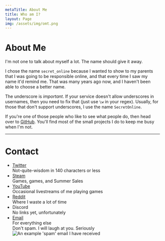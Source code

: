 ```yaml
---
metaTitle: About Me
title: Who am I?
layout: Page
img: /assets/img/omt.png
---
```


# About Me

I'm not one to talk about myself a lot. The name should give it away.

I chose the name `secret_online` because I wanted to show to my parents that I was going to be responsible online, and that every time I saw my name it'd remind me. That was many years ago now, and I haven't been able to choose a better name.

The underscore is *important*. If your service doesn't allow underscores in usernames, then you need to fix that (just use `\w` in your regex). Usually, for those that don't support underscores, I use the name `SecretOnline`.

If you're one of those people who like to see what people do, then head over to [GitHub](https://github.com/SecretOnline). You'll find most of the small projects I do to keep me busy when I'm not.

---

# Contact

* [Twitter](https://twitter.com/Secret_Online)  
  Not-quite-wisdom in 140 characters or less
* [Steam](http://steamcommunity.com/id/secret_online)  
  Games, games, and Summer Sales
* [YouTube](https://gaming.youtube.com/user/MrSecretOnline)  
  Occasional livestreams of me playing games
* [Reddit](https://reddit.com/u/secret_online)  
  Where I waste a lot of time
* Discord  
  No links yet, unfortunately
* [Email](mailto:me@secretonline.co)  
  For everything else  
  Don't spam. I will laugh at you. Seriously  
  ![An example 'spam' email I have received](/assets/img/email-spam.png)
